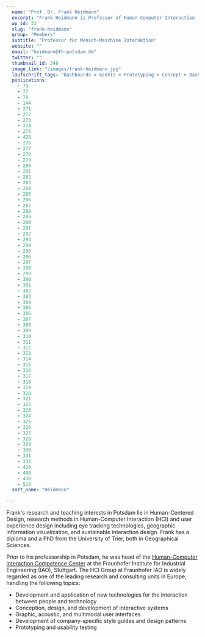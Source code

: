 ```yaml
---
  name: "Prof. Dr. Frank Heidmann"
  excerpt: "Frank Heidmann is Professor of Human-Computer Interaction (HCI) at the Potsdam University of Applied Sciences."
  wp_id: 33
  slug: "frank-heidmann"
  group: "Members"
  subtitle: "Professor für Mensch-Maschine Interaktion"
  website: ""
  email: "heidmann@fh-potsdam.de"
  twitter: ""
  thumbnail_id: 346
  image_link: "/images/frank-heidmann.jpg"
  laufschrift_tags: "Dashboards × GeoVis × Prototyping × Concept × Dashboards × GeoVis × Prototyping"
  publications: 
    - 73
    - 77
    - 79
    - 144
    - 271
    - 272
    - 273
    - 274
    - 275
    - 428
    - 276
    - 277
    - 278
    - 279
    - 280
    - 281
    - 282
    - 283
    - 284
    - 285
    - 286
    - 287
    - 288
    - 289
    - 290
    - 291
    - 292
    - 293
    - 294
    - 295
    - 296
    - 297
    - 298
    - 299
    - 300
    - 301
    - 302
    - 303
    - 304
    - 305
    - 306
    - 307
    - 308
    - 309
    - 310
    - 311
    - 312
    - 313
    - 314
    - 315
    - 316
    - 317
    - 318
    - 319
    - 320
    - 321
    - 322
    - 323
    - 324
    - 325
    - 326
    - 327
    - 328
    - 329
    - 330
    - 331
    - 332
    - 426
    - 498
    - 438
    - 513
  sort_name: "Heidmann"

---
```

Frank's research and teaching interests in Potsdam lie in Human-Centered Design, research methods in Human-Computer Interaction (HCI) and user experience design including eye tracking technologies, geographic information visualization, and sustainable interaction design. Frank has a diploma and a PhD from the University of Trier, both in Geographical Sciences.

Prior to his professorship in Potsdam, he was head of the <a href="http://www.hci.iao.fraunhofer.de/" target="_blank" rel="noopener noreferrer">Human-Computer Interaction Competence Center</a> at the Fraunhofer Institute for Industrial Engineering (IAO), Stuttgart. The HCI Group at Fraunhofer IAO is widely regarded as one of the leading research and consulting units in Europe, handling the following topics:
<ul>
 	<li>Development and application of new technologies for the interaction between people and technology</li>
 	<li>Conception, design, and development of interactive systems</li>
 	<li>Graphic, acoustic, and multimodal user interfaces</li>
 	<li>Development of company-specific style guides and design patterns</li>
 	<li>Prototyping and usability testing</li>
</ul>